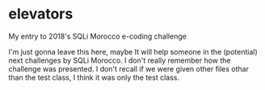 # elevators
My entry to 2018's SQLi Morocco e-coding challenge

I'm just gonna leave this here, maybe It will help someone in the (potential) next challenges  by SQLi Morocco.
I don't really remember how the challenge was presented. I don't recall if we were given other files othar than the test class, I think it was only the test class.
